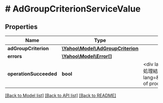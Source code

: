 # # AdGroupCriterionServiceValue

## Properties

Name | Type | Description | Notes
------------ | ------------- | ------------- | -------------
**adGroupCriterion** | [**\Yahoo\Model\AdGroupCriterion**](AdGroupCriterion.md) |  | [optional] 
**errors** | [**\Yahoo\Model\Error[]**](Error.md) |  | [optional] 
**operationSucceeded** | **bool** | &lt;div lang&#x3D;\&quot;ja\&quot;&gt;処理結果です。&lt;/div&gt;&lt;div lang&#x3D;\&quot;en\&quot;&gt;Result of process&lt;/div&gt; | [optional] 

[[Back to Model list]](../../README.md#documentation-for-models) [[Back to API list]](../../README.md#documentation-for-api-endpoints) [[Back to README]](../../README.md)


